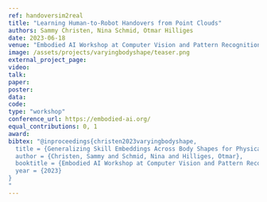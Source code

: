 ```yaml
---
ref: handoversim2real
title: "Learning Human-to-Robot Handovers from Point Clouds"
authors: Sammy Christen, Nina Schmid, Otmar Hilliges
date: 2023-06-18
venue: "Embodied AI Workshop at Computer Vision and Pattern Recognition (EAI)"
image: /assets/projects/varyingbodyshape/teaser.png
external_project_page: 
video: 
talk: 
paper: 
poster: 
data: 
code: 
type: "workshop"
conference_url: https://embodied-ai.org/
equal_contributions: 0, 1 
award: 
bibtex: "@inproceedings{christen2023varyingbodyshape,
  title = {Generalizing Skill Embeddings Across Body Shapes for Physically Simulated Characters},
  author = {Christen, Sammy and Schmid, Nina and Hilliges, Otmar},
  booktitle = {Embodied AI Workshop at Computer Vision and Pattern Recognition},
  year = {2023}
}
"
---
```

